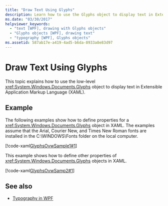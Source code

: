 ```yaml
---
title: "Draw Text Using Glyphs"
description: Learn how to use the Glyphs object to display text in Extensible Application Markup Language (XAML) in Windows Presentation Foundation (WPF) applications.
ms.date: "03/30/2017"
helpviewer_keywords: 
  - "text [WPF], drawing with Glyphs objects"
  - "Glyphs objects [WPF], drawing text"
  - "typography [WPF], Glyphs objects"
ms.assetid: 587ab17e-a419-4ad5-b6da-8933a8e83d97
---
```

# Draw Text Using Glyphs
This topic explains how to use the low-level <xref:System.Windows.Documents.Glyphs> object to display text in Extensible Application Markup Language (XAML).  
  
## Example  
 The following examples show how to define properties for a <xref:System.Windows.Documents.Glyphs> object in XAML. The examples assume that the Arial, Courier New, and Times New Roman fonts are installed in the C:\WINDOWS\Fonts folder on the local computer.  
  
 [!code-xaml[GlyphsOvwSample1#1](~/samples/snippets/csharp/VS_Snippets_Wpf/GlyphsOvwSample1/CS/default.xaml#1)]  
  
 This example shows how to define other properties of <xref:System.Windows.Documents.Glyphs> objects in XAML.  
  
 [!code-xaml[GlyphsOvwSamp2#1](~/samples/snippets/csharp/VS_Snippets_Wpf/GlyphsOvwSamp2/CS/default.xaml#1)]  
  
## See also

- [Typography in WPF](typography-in-wpf.md)
